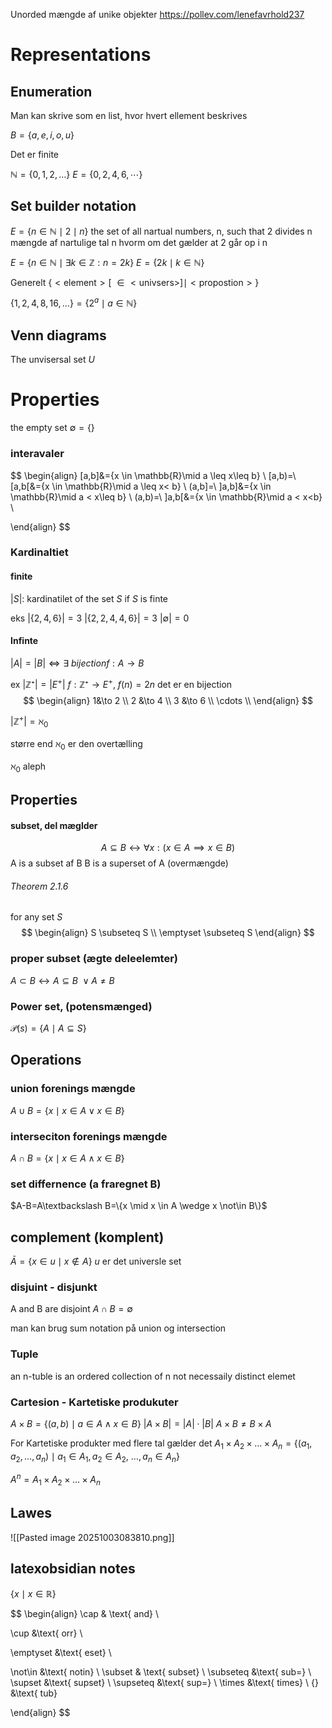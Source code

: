 Unorded mængde af unike objekter 
https://pollev.com/lenefavrhold237
# Representations

## Enumeration
Man kan skrive som en list, hvor hvert ellement beskrives

$B = \{a,e,i,o,u\}$

Det er finite


$\mathbb{N}=\{0,1,2,\dots\}$
$E=\{0,2,4,6,\cdots\}$
## Set builder notation
$E=\{n\in \mathbb{N}\mid 2\mid n\}$
the set of all nartual numbers, n, such that 2 divides n
mængde af nartulige tal n hvorm om det gælder at 2 går op i n

$E=\{n\in \mathbb{N} \mid \exists k\in \mathbb{Z}:n=2k\}$
$E=\{2k\mid k\in \mathbb{N}\}$

Generelt 
$\{<\text{element}>[\ \in < \text{univsers}>]\mid <\text{propostion}>\}$

$\{1,2,4,8,16,\dots\}=\{2^a\mid a\in \mathbb{N}\}$
## Venn diagrams
The unvisersal set $U$

# Properties

the empty set $\emptyset=\{\}$


### interavaler
$$
\begin{align}
[a,b]&=\{x \in \mathbb{R}\mid a \leq x\leq b\} \\
[a,b)=\ [a,b[&=\{x \in \mathbb{R}\mid a \leq x< b\} \\
(a,b]=\ ]a,b]&=\{x \in \mathbb{R}\mid a < x\leq b\} \\
(a,b)=\ ]a,b[&=\{x \in \mathbb{R}\mid a < x<b\} \\
 
\end{align}
$$


### Kardinaltiet 
#### finite
$|S|$: kardinatilet of the set $S$ if $S$ is finte

eks
$|\{2,4,6\}|=3$
$|\{2,2,4,4,6\}|=3$
$|\emptyset|=0$

#### Infinte
$|A|= |B| \Leftrightarrow \exists \ bijection f:A\to B$

ex
$|\mathbb{Z}⁺|=|E^+|$
$f:\mathbb{Z}⁺\to E^+, \ f(n)=2n$ det er en bijection 
$$
\begin{align}
1&\to 2 \\
2 &\to 4 \\
3 &\to 6 \\
\cdots \\  
\end{align}
$$


 $|\mathbb{Z}^+|=\aleph_{0}$ 

større end $\aleph_{0}$ er den overtælling


$\aleph_{0} \text{ aleph}$ 

## Properties
#### subset, del mæglder 
$$
A \subseteq B \leftrightarrow  \forall x:(x \in A \implies x \in B)
$$
A is a subset af B
B is a superset of A (overmængde)


###### Theorem  2.1.6
for any set $S$
$$
\begin{align}
S \subseteq S \\
\emptyset \subseteq S
\end{align}
$$
### proper subset (ægte deleelemter)
$A \subset B \leftrightarrow A \subseteq B \ \vee A\neq B$


### Power set, (potensmænged)
$\mathcal{P}(s)=\{A\mid A\subseteq S\}$
## Operations 
### union forenings mængde
$A \cup B=\{x\mid x \in A \vee x \in B\}$
### interseciton forenings mængde
$A \cap B=\{x\mid x \in A \wedge x \in B\}$

### set differnence (a fraregnet B)
$A-B=A\textbackslash B=\{x \mid x \in A \wedge x \not\in B\}$

## complement (komplent)
$\bar{A}=\{x \in u \mid x \not\in A\}$
$u$ er det universle set

### disjuint - disjunkt
A and B are disjoint $A\cap B=\emptyset$ 

man kan brug sum notation på union og intersection

### Tuple
an n-tuble is an ordered collection of n not necessaily distinct elemet

### Cartesion - Kartetiske produkuter
$A \times B=\{(a,b)\mid a \in A \wedge x \in B\}$
$|A\times B|=|A|\cdot|B|$
$A\times B\neq B\times A$


For Kartetiske produkter med flere tal gælder det
$A_{1} \times A_{2} \times \dots \times A_{n}=\{(a_{1},a_{2},\dots,a_{n})\mid a_{1} \in A_{1}, a_{2} \in A_{2},\ \dots,  a_{n} \in A_{n}\}$

$A^n=A_{1} \times A_{2} \times \dots \times A_{n}$



## Lawes
![[Pasted image 20251003083810.png]]


## latexobsidian notes

$\{ x \mid  x \in \mathbb{R}\}$


$$
\begin{align}
\cap & \text{ and} \\
 
\cup &\text{ orr} \\

\emptyset &\text{ eset} \\

\not\in &\text{ notin}  \\
\subset & \text{ subset} \\ 
\subseteq &\text{ sub=} \\ 
\supset &\text{ supset} \\
\supseteq &\text{ sup=} \\
\times &\text{ times} \\ 
\{\} &\text{ tub}

\end{align}
$$